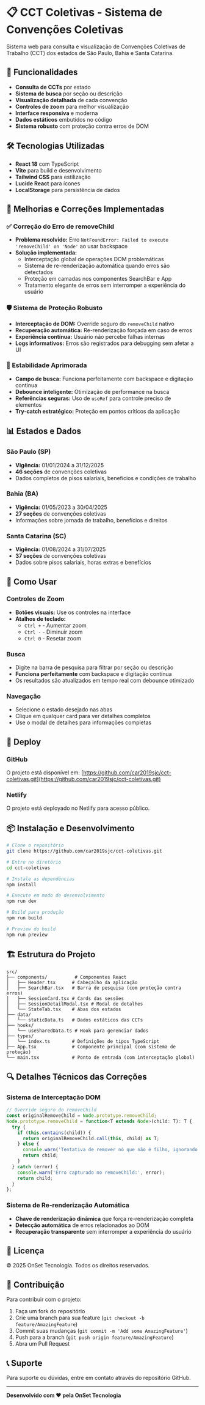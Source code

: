 # 📋 CCT Coletivas - Sistema de Convenções Coletivas

Sistema web para consulta e visualização de Convenções Coletivas de Trabalho (CCT) dos estados de São Paulo, Bahia e Santa Catarina.

## 🚀 Funcionalidades

- **Consulta de CCTs** por estado
- **Sistema de busca** por seção ou descrição
- **Visualização detalhada** de cada convenção
- **Controles de zoom** para melhor visualização
- **Interface responsiva** e moderna
- **Dados estáticos** embutidos no código
- **Sistema robusto** com proteção contra erros de DOM

## 🛠️ Tecnologias Utilizadas

- **React 18** com TypeScript
- **Vite** para build e desenvolvimento
- **Tailwind CSS** para estilização
- **Lucide React** para ícones
- **LocalStorage** para persistência de dados

## 🔧 Melhorias e Correções Implementadas

### ✅ Correção do Erro de removeChild
- **Problema resolvido:** Erro `NotFoundError: Failed to execute 'removeChild' on 'Node'` ao usar backspace
- **Solução implementada:** 
  - Interceptação global de operações DOM problemáticas
  - Sistema de re-renderização automática quando erros são detectados
  - Proteção em camadas nos componentes SearchBar e App
  - Tratamento elegante de erros sem interromper a experiência do usuário

### 🛡️ Sistema de Proteção Robusto
- **Interceptação de DOM:** Override seguro do `removeChild` nativo
- **Recuperação automática:** Re-renderização forçada em caso de erros
- **Experiência contínua:** Usuário não percebe falhas internas
- **Logs informativos:** Erros são registrados para debugging sem afetar a UI

### 🎯 Estabilidade Aprimorada
- **Campo de busca:** Funciona perfeitamente com backspace e digitação contínua
- **Debounce inteligente:** Otimização de performance na busca
- **Referências seguras:** Uso de `useRef` para controle preciso de elementos
- **Try-catch estratégico:** Proteção em pontos críticos da aplicação

## 📊 Estados e Dados

### São Paulo (SP)
- **Vigência:** 01/01/2024 a 31/12/2025
- **46 seções** de convenções coletivas
- Dados completos de pisos salariais, benefícios e condições de trabalho

### Bahia (BA)
- **Vigência:** 01/05/2023 a 30/04/2025
- **27 seções** de convenções coletivas
- Informações sobre jornada de trabalho, benefícios e direitos

### Santa Catarina (SC)
- **Vigência:** 01/08/2024 a 31/07/2025
- **37 seções** de convenções coletivas
- Dados sobre pisos salariais, horas extras e benefícios

## 🎯 Como Usar

### Controles de Zoom
- **Botões visuais:** Use os controles na interface
- **Atalhos de teclado:**
  - `Ctrl +` - Aumentar zoom
  - `Ctrl -` - Diminuir zoom
  - `Ctrl 0` - Resetar zoom

### Busca
- Digite na barra de pesquisa para filtrar por seção ou descrição
- **Funciona perfeitamente** com backspace e digitação contínua
- Os resultados são atualizados em tempo real com debounce otimizado

### Navegação
- Selecione o estado desejado nas abas
- Clique em qualquer card para ver detalhes completos
- Use o modal de detalhes para informações completas

## 🚀 Deploy

### GitHub
O projeto está disponível em: [https://github.com/car2019sjc/cct-coletivas.git](https://github.com/car2019sjc/cct-coletivas.git)

### Netlify
O projeto está deployado no Netlify para acesso público.

## 📦 Instalação e Desenvolvimento

```bash
# Clone o repositório
git clone https://github.com/car2019sjc/cct-coletivas.git

# Entre no diretório
cd cct-coletivas

# Instale as dependências
npm install

# Execute em modo de desenvolvimento
npm run dev

# Build para produção
npm run build

# Preview do build
npm run preview
```

## 🏗️ Estrutura do Projeto

```
src/
├── components/          # Componentes React
│   ├── Header.tsx      # Cabeçalho da aplicação
│   ├── SearchBar.tsx   # Barra de pesquisa (com proteção contra erros)
│   ├── SessionCard.tsx # Cards das sessões
│   ├── SessionDetailModal.tsx # Modal de detalhes
│   └── StateTab.tsx    # Abas dos estados
├── data/
│   └── staticData.ts   # Dados estáticos das CCTs
├── hooks/
│   └── useSharedData.ts # Hook para gerenciar dados
├── types/
│   └── index.ts        # Definições de tipos TypeScript
├── App.tsx             # Componente principal (com sistema de proteção)
└── main.tsx            # Ponto de entrada (com interceptação global)
```

## 🔍 Detalhes Técnicos das Correções

### Sistema de Interceptação DOM
```typescript
// Override seguro do removeChild
const originalRemoveChild = Node.prototype.removeChild;
Node.prototype.removeChild = function<T extends Node>(child: T): T {
  try {
    if (this.contains(child)) {
      return originalRemoveChild.call(this, child) as T;
    } else {
      console.warn('Tentativa de remover nó que não é filho, ignorando...');
      return child;
    }
  } catch (error) {
    console.warn('Erro capturado no removeChild:', error);
    return child;
  }
};
```

### Sistema de Re-renderização Automática
- **Chave de renderização dinâmica** que força re-renderização completa
- **Detecção automática** de erros relacionados ao DOM
- **Recuperação transparente** sem interromper a experiência do usuário

## 📝 Licença

© 2025 OnSet Tecnologia. Todos os direitos reservados.

## 🤝 Contribuição

Para contribuir com o projeto:

1. Faça um fork do repositório
2. Crie uma branch para sua feature (`git checkout -b feature/AmazingFeature`)
3. Commit suas mudanças (`git commit -m 'Add some AmazingFeature'`)
4. Push para a branch (`git push origin feature/AmazingFeature`)
5. Abra um Pull Request

## 📞 Suporte

Para suporte ou dúvidas, entre em contato através do repositório GitHub.

---

**Desenvolvido com ❤️ pela OnSet Tecnologia** 